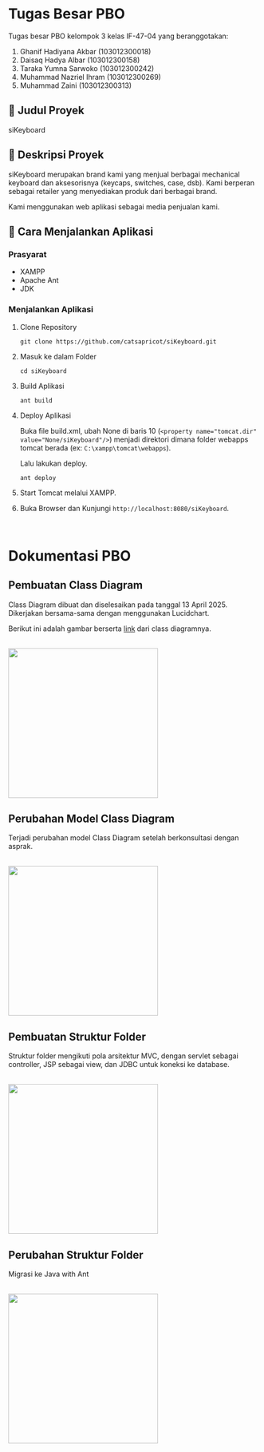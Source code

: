 # Tugas Besar PBO

Tugas besar PBO kelompok 3 kelas IF-47-04 yang beranggotakan:
1. Ghanif Hadiyana Akbar (103012300018)
2. Daisaq Hadya Albar (103012300158)
3. Taraka Yumna Sarwoko (103012300242)
4. Muhammad Nazriel Ihram (103012300269)
5. Muhammad Zaini (103012300313)

## :dizzy: Judul Proyek
siKeyboard

## :dizzy: Deskripsi Proyek
siKeyboard merupakan brand kami yang menjual berbagai mechanical keyboard dan aksesorisnya (keycaps, switches, case, dsb). Kami berperan sebagai retailer yang menyediakan produk dari berbagai brand.

Kami menggunakan web aplikasi sebagai media penjualan kami.

## :dizzy: Cara Menjalankan Aplikasi

### Prasyarat
- XAMPP
- Apache Ant
- JDK

### Menjalankan Aplikasi
1. Clone Repository<br />
   ```
   git clone https://github.com/catsapricot/siKeyboard.git
   ```

2. Masuk ke dalam Folder<br />
   ```
   cd siKeyboard
   ```

3. Build Aplikasi<br />
   ```
   ant build
   ```

4. Deploy Aplikasi<br />

   Buka file build.xml, ubah None di baris 10 (```<property name="tomcat.dir" value="None/siKeyboard"/>```) menjadi direktori dimana folder webapps tomcat berada (ex: ```C:\xampp\tomcat\webapps```).

   Lalu lakukan deploy.
   ```
   ant deploy
   ```

5. Start Tomcat melalui XAMPP.

6. Buka Browser dan Kunjungi ``` http://localhost:8080/siKeyboard ```.


<br />

# Dokumentasi PBO

## Pembuatan Class Diagram
Class Diagram dibuat dan diselesaikan pada tanggal 13 April 2025. Dikerjakan bersama-sama dengan menggunakan Lucidchart.

Berikut ini adalah gambar berserta <a href="https://lucid.app/lucidchart/fe1c40fd-2cca-44a6-a529-89c9b5cdf79b/edit?viewport_loc=-417%2C-1704%2C4051%2C2060%2C0_0&invitationId=inv_8b67e2cc-3c1c-467d-8595-391c4d7f47f0
">link</a> dari class diagramnya.

<br />

<img src="https://github.com/user-attachments/assets/5aab6741-aa7a-456c-9a8b-f531e435d969" width ="300"/>

## Perubahan Model Class Diagram
Terjadi perubahan model Class Diagram setelah berkonsultasi dengan asprak.

<br />

<img src="https://github.com/user-attachments/assets/dc6fb485-b79d-47f4-aa90-38bb52e26701" width ="300"/>

## Pembuatan Struktur Folder
Struktur folder mengikuti pola arsitektur MVC, dengan servlet sebagai controller, JSP sebagai view, dan JDBC untuk koneksi ke database.

<br />

<img src="https://github.com/user-attachments/assets/4b8369cc-8b53-48ba-95dd-8ee8c83cbbe4" width ="300"/>

## Perubahan Struktur Folder
Migrasi ke Java with Ant

<br />

<img src="https://github.com/user-attachments/assets/f78204c9-b4eb-4117-9078-04999a0d919e" width ="300" />
